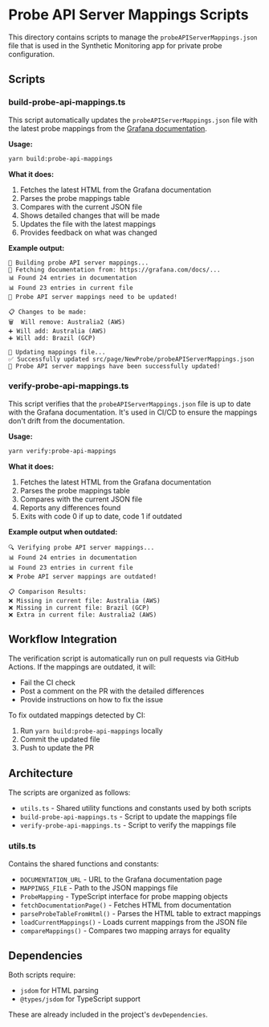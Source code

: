 # Probe API Server Mappings Scripts

This directory contains scripts to manage the `probeAPIServerMappings.json` file that is used in the Synthetic Monitoring app for private probe configuration.

## Scripts

### build-probe-api-mappings.ts

This script automatically updates the `probeAPIServerMappings.json` file with the latest probe mappings from the [Grafana documentation](https://grafana.com/docs/grafana-cloud/testing/synthetic-monitoring/set-up/set-up-private-probes/#add-a-new-probe-in-your-grafana-instance).

**Usage:**
```bash
yarn build:probe-api-mappings
```

**What it does:**
1. Fetches the latest HTML from the Grafana documentation
2. Parses the probe mappings table
3. Compares with the current JSON file
4. Shows detailed changes that will be made
5. Updates the file with the latest mappings
6. Provides feedback on what was changed

**Example output:**
```
🔧 Building probe API server mappings...
📄 Fetching documentation from: https://grafana.com/docs/...
📊 Found 24 entries in documentation
📊 Found 23 entries in current file
🔄 Probe API server mappings need to be updated!

📋 Changes to be made:
🗑️  Will remove: Australia2 (AWS)
➕ Will add: Australia (AWS)
➕ Will add: Brazil (GCP)

🔧 Updating mappings file...
✅ Successfully updated src/page/NewProbe/probeAPIServerMappings.json
🎉 Probe API server mappings have been successfully updated!
```

### verify-probe-api-mappings.ts

This script verifies that the `probeAPIServerMappings.json` file is up to date with the Grafana documentation. It's used in CI/CD to ensure the mappings don't drift from the documentation.

**Usage:**
```bash
yarn verify:probe-api-mappings
```

**What it does:**
1. Fetches the latest HTML from the Grafana documentation
2. Parses the probe mappings table
3. Compares with the current JSON file
4. Reports any differences found
5. Exits with code 0 if up to date, code 1 if outdated

**Example output when outdated:**
```
🔍 Verifying probe API server mappings...
📊 Found 24 entries in documentation
📊 Found 23 entries in current file
❌ Probe API server mappings are outdated!

📋 Comparison Results:
❌ Missing in current file: Australia (AWS)
❌ Missing in current file: Brazil (GCP)
❌ Extra in current file: Australia2 (AWS)
```

## Workflow Integration

The verification script is automatically run on pull requests via GitHub Actions. If the mappings are outdated, it will:
- Fail the CI check
- Post a comment on the PR with the detailed differences
- Provide instructions on how to fix the issue

To fix outdated mappings detected by CI:
1. Run `yarn build:probe-api-mappings` locally
2. Commit the updated file
3. Push to update the PR

## Architecture

The scripts are organized as follows:
- `utils.ts` - Shared utility functions and constants used by both scripts
- `build-probe-api-mappings.ts` - Script to update the mappings file
- `verify-probe-api-mappings.ts` - Script to verify the mappings file

### utils.ts

Contains the shared functions and constants:
- `DOCUMENTATION_URL` - URL to the Grafana documentation page
- `MAPPINGS_FILE` - Path to the JSON mappings file
- `ProbeMapping` - TypeScript interface for probe mapping objects
- `fetchDocumentationPage()` - Fetches HTML from documentation
- `parseProbeTableFromHtml()` - Parses the HTML table to extract mappings
- `loadCurrentMappings()` - Loads current mappings from the JSON file
- `compareMappings()` - Compares two mapping arrays for equality

## Dependencies

Both scripts require:
- `jsdom` for HTML parsing
- `@types/jsdom` for TypeScript support

These are already included in the project's `devDependencies`. 